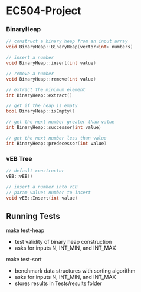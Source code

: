 # EC504-Project

### BinaryHeap
```c++
// construct a binary heap from an input array
void BinaryHeap::BinaryHeap(vector<int> numbers)

// insert a number
void BinaryHeap::insert(int value)

// remove a number
void BinaryHeap::remove(int value)

// extract the minimum element
int BinaryHeap::extract()

// get if the heap is empty
bool BinaryHeap::isEmpty()

// get the next number greater than value
int BinaryHeap::successor(int value)

// get the next number less than value
int BinaryHeap::predecessor(int value)
```

### vEB Tree
```c++
// default constructor
vEB::vEB()

// insert a number into vEB
// param value: number to insert
void vEB::Insert(int value)
```
## Running Tests
make test-heap
 - test validity of binary heap construction
 - asks for inputs N, INT_MIN, and INT_MAX

make test-sort
 - benchmark data structures with sorting algorithm
 - asks for inputs N, INT_MIN, and INT_MAX
 - stores results in Tests/results folder




